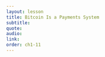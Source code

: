 ```yaml
---
layout: lesson
title: Bitcoin Is a Payments System
subtitle:
quote:
audio:
link:
order: ch1-11
---
```

